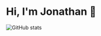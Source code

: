 # Hi, I'm Jonathan 👋

![GitHub stats](https://github-readme-stats.vercel.app/api?username=JonathanGinevro)
